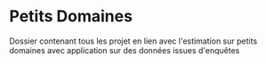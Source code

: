 # Petits Domaines
Dossier contenant tous les projet en lien avec l'estimation sur petits domaines avec application sur des données issues d'enquêtes
